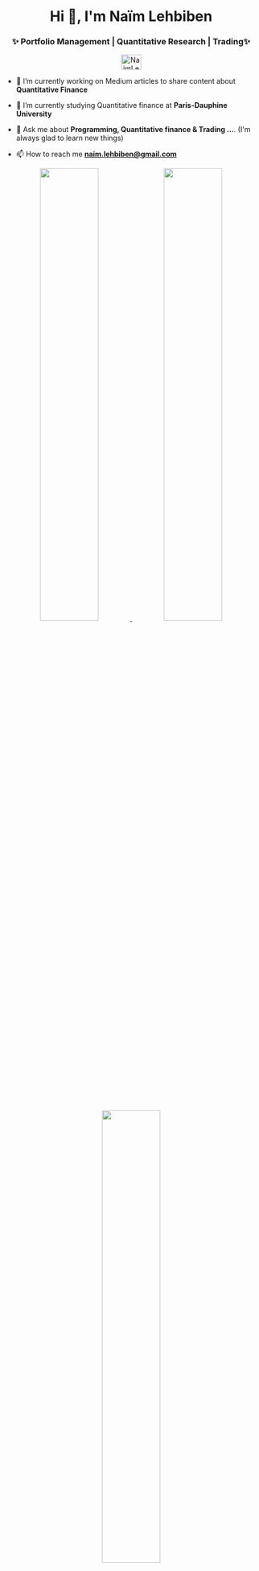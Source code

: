 <h1 align="center">Hi 👋, I'm Naïm Lehbiben </h1>

<h3 align="center">✨ Portfolio Management | Quantitative Research | Trading✨</h3>

<p align="center">
<a href="https://www.linkedin.com/in/lehbiben/" target="blank"><img align="center" src="https://unpkg.com/simple-icons@latest/icons/linkedin.svg" alt="NaimLehbiben" height="30" width="40" /></a>
</p>

- 🔭 I’m currently working on Medium articles to share content about **Quantitative Finance**

- 🌱 I’m currently studying Quantitative finance at **Paris-Dauphine University**

- 💬 Ask me about **Programming, Quantitative finance & Trading ...**. (I'm always glad to learn new things)

- 📫 How to reach me **naim.lehbiben@gmail.com**


<p align="center">
<a href="https://github-readme-stats.vercel.app/api?username=NaimLehbiben&count_private=true&show_icons=true&include_all_commits=false&hide_border=true&hide_title=true">
  <img width="48%"  src="https://github-readme-stats.vercel.app/api?username=NaimLehbiben&count_private=true&show_icons=true&include_all_commits=false&hide_border=true&hide_title=true" />
</a>
  <img height="48%" width="auto" src ="https://github-readme-stats.vercel.app/api/top-langs/?username=NaimLehbiben&layout=compact&hide_border=true&langs_count=6&hide=tex,css,php,html">
<a href="https://github-readme-streak-stats.herokuapp.com/?user=NaimLehbiben&hide_border=true">
  <img width="48%"  src="https://github-readme-streak-stats.herokuapp.com/?user=NaimLehbiben&hide_border=true" />
</a>


</p>
